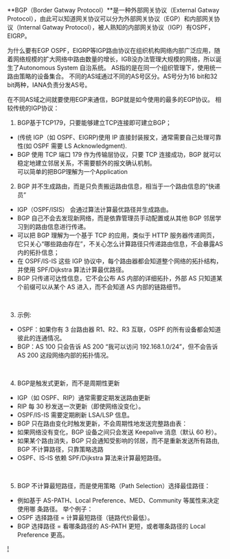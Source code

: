 **BGP（Border Gatway Protocol）**是一种外部网关协议（External Gatway Protocol），由此可以知道网关协议可以分为外部网关协议（EGP）和内部网关协议（Internal Gatway Protocol），被人熟知的内部网关协议（IGP）有OSPF，EIGRP。

为什么要有EGP
OSPF，EIGRP等IGP路由协议在组织机构网络内部广泛应用，随着网络规模的扩大网络中路由数量的增长，IGB没办法管理大规模的网络，所以诞生了Autonomous System 自治系统。
AS指的是在同一个组织管理下，使用统一路由策略的设备集合。
不同的AS域通过不同的AS号区分。AS号分为16 bit和32 bit两种，IANA负责分发AS号。

在不同AS域之间就要使用EGP来通信，BGP就是如今使用的最多的EGP协议。
相较传统的IGP协议：
1. BGP基于TCP179，只要能够建立TCP连接即可建立BGP；
- (传统 IGP（如 OSPF、EIGRP)使用 IP 直接封装报文，通常需要自己处理可靠性(如 OSPF 需要 LS Acknowledgment).
-  BGP 使用 TCP 端口 179 作为传输层协议，只要 TCP 连接成功，BGP 就可以稳定地建立邻居关系，不需要额外的报文确认机制。
</br> 可以简单的把BGP理解为一个Application

2. BGP 并不生成路由，而是只负责搬运路由信息，相当于一个路由信息的“快递员”
- IGP（OSPF/ISIS） 会通过算法计算最优路径并生成路由。
- BGP 自己不会去发现新网络，而是依靠管理员手动配置或从其他 BGP 邻居学习到的路由信息进行传递。
- 可以把 BGP 理解为一个基于 TCP 的应用，类似于 HTTP 服务器传递网页，它只关心“哪些路由存在”，不关心怎么计算路径只传递路由信息，不会暴露AS内的拓扑信息；
- 在 OSPF/IS-IS 这些 IGP 协议中，每个路由器都会知道整个网络的拓扑结构，并使用 SPF/Dijkstra 算法计算最优路径。
- BGP 只传递可达性信息，它不会公布 AS 内部的详细拓扑，外部 AS 只知道某个前缀可以从某个 AS 进入，而不会知道 AS 内部的链路细节。
</br> 

3. 示例:
- OSPF：如果你有 3 台路由器 R1、R2、R3 互联，OSPF 的所有设备都会知道彼此的连通情况。
- BGP：AS 100 只会告诉 AS 200 “我可以访问 192.168.1.0/24”，但不会告诉AS 200 这段网络内部的拓扑情况。
</br>

4. BGP是触发式更新，而不是周期性更新
- IGP（如 OSPF、RIP）通常需要定期发送路由更新
- RIP 每 30 秒发送一次更新（即使网络没变化）。
- OSPF/IS-IS 需要定期刷新 LSA/LSP 信息。
- BGP 只在路由变化时触发更新，不会周期性地发送完整路由表：
- 如果网络没有变化，BGP 设备之间只会发送 Keepalive 消息（默认 60 秒）。
- 如果某个路由消失，BGP 只会通知受影响的邻居，而不是重新发送所有路由, BGP 不计算路径，只靠策略选路
- OSPF、IS-IS 依赖 SPF/Dijkstra 算法来计算最短路径。
</br>

5. BGP 不计算最短路径，而是使用策略（Path Selection）选择最佳路径：
- 例如基于 AS-PATH、Local Preference、MED、Community 等属性来决定使用哪		条路径。
举个例子：
- OSPF 选择路径 = 计算最短路径（链路代价最低）。
- BGP 选择路径 = 看哪条路径的 AS-PATH 更短，或者哪条路径的 Local Preference 更高。

[!](image\112314.png)
